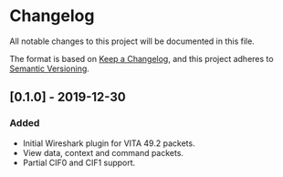 # Changelog
All notable changes to this project will be documented in this file.

The format is based on [Keep a Changelog](https://keepachangelog.com/en/1.0.0/),
and this project adheres to [Semantic Versioning](https://semver.org/spec/v2.0.0.html).

## [0.1.0] - 2019-12-30
### Added
- Initial Wireshark plugin for VITA 49.2 packets.
- View data, context and command packets.
- Partial CIF0 and CIF1 support.
